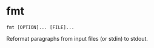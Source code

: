 # fmt

```
fmt [OPTION]... [FILE]...
```

Reformat paragraphs from input files (or stdin) to stdout.
